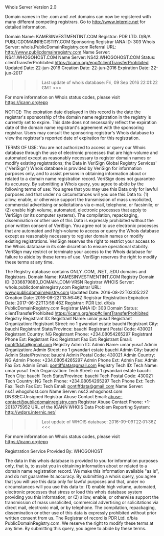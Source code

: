 
Whois Server Version 2.0

Domain names in the .com and .net domains can now be registered
with many different competing registrars. Go to http://www.internic.net
for detailed information.

   Domain Name: KAMESINVESTMENTINT.COM
   Registrar: PDR LTD. D/B/A PUBLICDOMAINREGISTRY.COM
   Sponsoring Registrar IANA ID: 303
   Whois Server: whois.PublicDomainRegistry.com
   Referral URL: http://www.publicdomainregistry.com
   Name Server: NS41.WHOGOHOST.COM
   Name Server: NS42.WHOGOHOST.COM
   Status: clientTransferProhibited https://icann.org/epp#clientTransferProhibited
   Updated Date: 22-jun-2016
   Creation Date: 22-jun-2016
   Expiration Date: 22-jun-2017

>>> Last update of whois database: Fri, 09 Sep 2016 22:01:22 GMT <<<

For more information on Whois status codes, please visit https://icann.org/epp

NOTICE: The expiration date displayed in this record is the date the
registrar's sponsorship of the domain name registration in the registry is
currently set to expire. This date does not necessarily reflect the expiration
date of the domain name registrant's agreement with the sponsoring
registrar.  Users may consult the sponsoring registrar's Whois database to
view the registrar's reported date of expiration for this registration.

TERMS OF USE: You are not authorized to access or query our Whois
database through the use of electronic processes that are high-volume and
automated except as reasonably necessary to register domain names or
modify existing registrations; the Data in VeriSign Global Registry
Services' ("VeriSign") Whois database is provided by VeriSign for
information purposes only, and to assist persons in obtaining information
about or related to a domain name registration record. VeriSign does not
guarantee its accuracy. By submitting a Whois query, you agree to abide
by the following terms of use: You agree that you may use this Data only
for lawful purposes and that under no circumstances will you use this Data
to: (1) allow, enable, or otherwise support the transmission of mass
unsolicited, commercial advertising or solicitations via e-mail, telephone,
or facsimile; or (2) enable high volume, automated, electronic processes
that apply to VeriSign (or its computer systems). The compilation,
repackaging, dissemination or other use of this Data is expressly
prohibited without the prior written consent of VeriSign. You agree not to
use electronic processes that are automated and high-volume to access or
query the Whois database except as reasonably necessary to register
domain names or modify existing registrations. VeriSign reserves the right
to restrict your access to the Whois database in its sole discretion to ensure
operational stability.  VeriSign may restrict or terminate your access to the
Whois database for failure to abide by these terms of use. VeriSign
reserves the right to modify these terms at any time.

The Registry database contains ONLY .COM, .NET, .EDU domains and
Registrars.
Domain Name: KAMESINVESTMENTINT.COM
Registry Domain ID: 2036879880_DOMAIN_COM-VRSN
Registrar WHOIS Server: whois.publicdomainregistry.com
Registrar URL: www.publicdomainregistry.com
Updated Date: 2016-08-22T03:05:22Z
Creation Date: 2016-06-22T13:56:46Z
Registrar Registration Expiration Date: 2017-06-22T13:56:46Z
Registrar: PDR Ltd. d/b/a PublicDomainRegistry.com
Registrar IANA ID: 303
Domain Status: clientTransferProhibited https://icann.org/epp#clientTransferProhibited
Registry Registrant ID:
Registrant Name: umar yusuf
Registrant Organization:
Registrant Street: no 1 gwandari estate bauchi
Registrant City: bauchi
Registrant State/Province: bauchi
Registrant Postal Code: 430021
Registrant Country: NG
Registrant Phone: +234.08054265297
Registrant Phone Ext:
Registrant Fax:
Registrant Fax Ext:
Registrant Email: pontiffdata@gmail.com
Registry Admin ID:
Admin Name: umar yusuf
Admin Organization:
Admin Street: no 1 gwandari estate bauchi
Admin City: bauchi
Admin State/Province: bauchi
Admin Postal Code: 430021
Admin Country: NG
Admin Phone: +234.08054265297
Admin Phone Ext:
Admin Fax:
Admin Fax Ext:
Admin Email: pontiffdata@gmail.com
Registry Tech ID:
Tech Name: umar yusuf
Tech Organization:
Tech Street: no 1 gwandari estate bauchi
Tech City: bauchi
Tech State/Province: bauchi
Tech Postal Code: 430021
Tech Country: NG
Tech Phone: +234.08054265297
Tech Phone Ext:
Tech Fax:
Tech Fax Ext:
Tech Email: pontiffdata@gmail.com
Name Server: ns41.whogohost.com
Name Server: ns42.whogohost.com
DNSSEC:Unsigned
Registrar Abuse Contact Email: abuse-contact@publicdomainregistry.com
Registrar Abuse Contact Phone: +1-2013775952
URL of the ICANN WHOIS Data Problem Reporting System: http://wdprs.internic.net/
>>> Last update of WHOIS database: 2016-09-09T22:01:36Z <<<

For more information on Whois status codes, please visit https://icann.org/epp

Registration Service Provided By: WHOGOHOST

The data in this whois database is provided to you for information purposes
only, that is, to assist you in obtaining information about or related to a
domain name registration record. We make this information available "as is",
and do not guarantee its accuracy. By submitting a whois query, you agree
that you will use this data only for lawful purposes and that, under no
circumstances will you use this data to:
(1) enable high volume, automated, electronic processes that stress or load
this whois database system providing you this information; or
(2) allow, enable, or otherwise support the transmission of mass unsolicited,
commercial advertising or solicitations via direct mail, electronic mail, or
by telephone.
The compilation, repackaging, dissemination or other use of this data is
expressly prohibited without prior written consent from us. The Registrar of
record is PDR Ltd. d/b/a PublicDomainRegistry.com.
We reserve the right to modify these terms at any time.
By submitting this query, you agree to abide by these terms.


